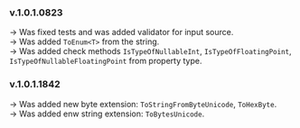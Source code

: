 ### **v.1.0.1.0823** 
-> Was fixed tests and was added validator for input source.<br />
-> Was added `ToEnum<T>` from the string.<br />
-> Was added check methods `IsTypeOfNullableInt`, `IsTypeOfFloatingPoint`, `IsTypeOfNullableFloatingPoint` from  property type.

### **v.1.0.1.1842** 
-> Was added new byte extension: `ToStringFromByteUnicode`, `ToHexByte`.<br />
-> Was added enw string extension: `ToBytesUnicode`.